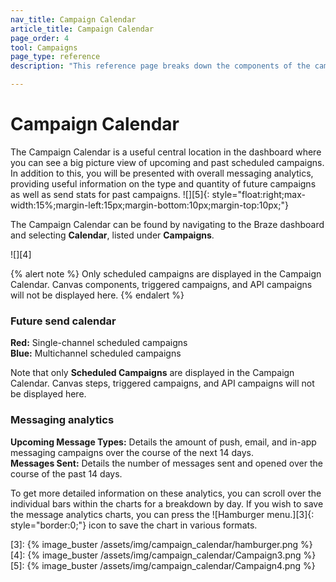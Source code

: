 ```yaml
---
nav_title: Campaign Calendar
article_title: Campaign Calendar
page_order: 4
tool: Campaigns
page_type: reference
description: "This reference page breaks down the components of the campaign calendar."

---
```


# Campaign Calendar

The Campaign Calendar is a useful central location in the dashboard where you can see a big picture view of upcoming and past scheduled campaigns. In addition to this, you will be presented with overall messaging analytics, providing useful information on the type and quantity of future campaigns as well as send stats for past campaigns. 
![][5]{: style="float:right;max-width:15%;margin-left:15px;margin-bottom:10px;margin-top:10px;"}

The Campaign Calendar can be found by navigating to the Braze dashboard and selecting **Calendar**, listed under **Campaigns**. 

![][4]

{% alert note %}
Only scheduled campaigns are displayed in the Campaign Calendar. Canvas components, triggered campaigns, and API campaigns will not be displayed here.
{% endalert %}

### Future send calendar

**Red:** Single-channel scheduled campaigns<br>
**Blue:** Multichannel scheduled campaigns

Note that only **Scheduled Campaigns** are displayed in the Campaign Calendar. Canvas steps, triggered campaigns, and API campaigns will not be displayed here. 

### Messaging analytics

**Upcoming Message Types:** Details the amount of push, email, and in-app messaging campaigns over the course of the next 14 days.<br> 
**Messages Sent:** Details the number of messages sent and opened over the course of the past 14 days. 

To get more detailed information on these analytics, you can scroll over the individual bars within the charts for a breakdown by day. If you wish to save the message analytics charts, you can press the ![Hamburger menu.][3]{: style="border:0;"} icon to save the chart in various formats. 

[3]: {% image_buster /assets/img/campaign_calendar/hamburger.png %}
[4]: {% image_buster /assets/img/campaign_calendar/Campaign3.png %}
[5]: {% image_buster /assets/img/campaign_calendar/Campaign4.png %}